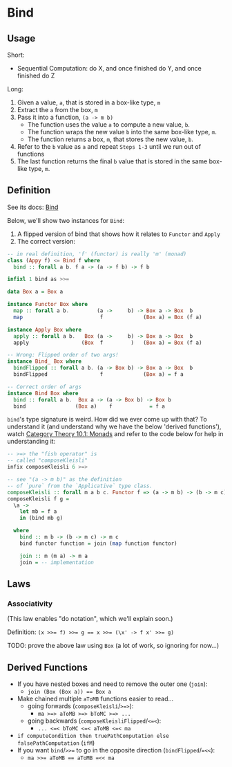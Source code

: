 # Bind

## Usage

Short:
- Sequential Computation: do X, and once finished do Y, and once finished do Z

Long:
1. Given a value, `a`, that is stored in a box-like type, `m`
2. Extract the `a` from the box, `m`
3. Pass it into a function, `(a -> m b)`
    - The function uses the value `a` to compute a new value, `b`.
    - The function wraps the new value `b` into the same box-like type, `m`.
    - The function returns a box, `m`, that stores the new value, `b`.
4. Refer to the `b` value as `a` and repeat `Steps 1-3` until we run out of functions
5. The last function returns the final `b` value that is stored in the same box-like type, `m`.

## Definition

See its docs: [Bind](https://pursuit.purescript.org/packages/purescript-prelude/4.1.1/docs/Control.Bind)

Below, we'll show two instances for `Bind`:
1. A flipped version of bind that shows how it relates to `Functor` and `Apply`
2. The correct version:

```haskell
-- in real definition, 'f' (functor) is really 'm' (monad)
class (Appy f) <= Bind f where
  bind :: forall a b. f a -> (a -> f b) -> f b

infixl 1 bind as >>=

data Box a = Box a

instance Functor Box where
  map :: forall a b.         (a ->     b) -> Box a -> Box  b
  map                         f             (Box a) = Box (f a)

instance Apply Box where
  apply :: forall a b.   Box (a ->     b) -> Box a -> Box  b
  apply                 (Box  f         )   (Box a) = Box (f a)

-- Wrong: Flipped order of two args!
instance Bind_ Box where
  bindFlipped :: forall a b. (a -> Box b) -> Box a -> Box  b
  bindFlipped                 f             (Box a) = f a

-- Correct order of args
instance Bind Box where
  bind :: forall a b.  Box a -> (a -> Box b) -> Box b
  bind                (Box a)    f            = f a
```

`bind`'s type signature is weird. How did we ever come up with that? To understand it (and understand why we have the below 'derived functions'), watch [Category Theory 10.1: Monads](https://youtu.be/gHiyzctYqZ0?t=725) and refer to the code below for help in understanding it:
```haskell
-- >=> the "fish operator" is
-- called "composeKleisli"
infix composeKleisli 6 >=>

-- see "(a -> m b)" as the definition
-- of `pure` from the `Applicative` type class.
composeKleisli :: forall m a b c. Functor f => (a -> m b) -> (b -> m c) -> (a -> m c)
composeKleisli f g =
  \a ->
    let mb = f a
    in (bind mb g)

  where
    bind :: m b -> (b -> m c) -> m c
    bind functor function = join (map function functor)

    join :: m (m a) -> m a
    join = -- implementation
```

## Laws

### Associativity

(This law enables "do notation", which we'll explain soon.)

Definition: `(x >>= f) >>= g == x >>= (\x' -> f x' >>= g)`

TODO: prove the above law using `Box` (a lot of work, so ignoring for now...)

## Derived Functions

- If you have nested boxes and need to remove the outer one (`join`):
    - `join (Box (Box a)) == Box a`
- Make chained multiple `aToMB` functions easier to read...
    - going forwards (`composeKleisli`/`>=>`):
        - `ma >=> aToMB >=> bToMC >=> ...`
    - going backwards (`composeKleisliFlipped`/`<=<`):
        - `... <=< bToMC <=< aToMB <=< ma`
- `if computeCondition then truePathComputation else falsePathComputation` (`ifM`)
- If you want `bind`/`>>=` to go in the opposite direction (`bindFlipped`/`=<<`):
    - `ma >>= aToMB == aToMB =<< ma`
